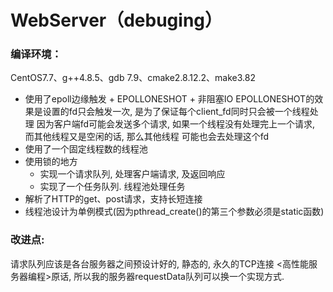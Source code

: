 # WebServer（debuging）
### 编译环境：
CentOS7.7、g++4.8.5、gdb 7.9、cmake2.8.12.2、make3.82

* 使用了epoll边缘触发 + EPOLLONESHOT + 非阻塞IO
  EPOLLONESHOT的效果是设置的fd只会触发一次, 是为了保证每个client_fd同时只会被一个线程处理
  因为客户端fd可能会发送多个请求, 如果一个线程没有处理完上一个请求, 而其他线程又是空闲的话, 那么其他线程
  可能也会去处理这个fd
* 使用了一个固定线程数的线程池
* 使用锁的地方
  * 实现一个请求队列, 处理客户端请求, 及返回响应 
  * 实现了一个任务队列. 线程池处理任务
* 解析了HTTP的get、post请求，支持长短连接
* 线程池设计为单例模式(因为pthread_create()的第三个参数必须是static函数)


### 改进点: 
请求队列应该是各台服务器之间预设计好的, 静态的, 永久的TCP连接
<高性能服务器编程>原话, 所以我的服务器requestData队列可以换一个实现方式.
